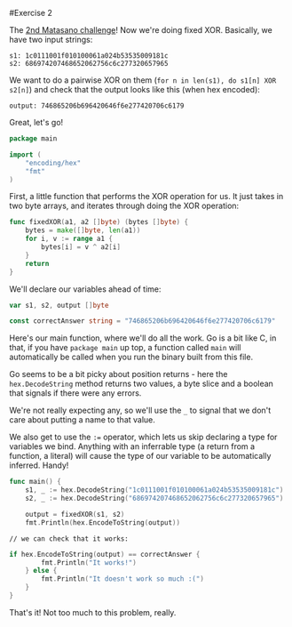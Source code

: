 
#Exercise 2

The [2nd Matasano challenge](http://cryptopals.com/sets/1/challenges/2/)!
Now we're doing fixed XOR. Basically, we have two input strings:

```
s1: 1c0111001f010100061a024b53535009181c
s2: 686974207468652062756c6c277320657965
```

We want to do a pairwise XOR on them (`for n in len(s1), do s1[n] XOR s2[n]`)
and check that the output looks like this (when hex encoded):

```
output: 746865206b696420646f6e277420706c6179
```

Great, let's go!

```go
package main

import (
	"encoding/hex"
	"fmt"
)
```


First, a little function that performs the XOR operation for us.
It just takes in two byte arrays, and iterates through doing the
XOR operation:

```go
func fixedXOR(a1, a2 []byte) (bytes []byte) {
	bytes = make([]byte, len(a1))
	for i, v := range a1 {
		bytes[i] = v ^ a2[i]
	}
	return
}
```

We'll declare our variables ahead of time:

```go
var s1, s2, output []byte

const correctAnswer string = "746865206b696420646f6e277420706c6179"
```


Here's our main function, where we'll do all the work. Go is a bit
like C, in that, if you have `package main` up top, a function called
`main` will automatically be called when you run the binary built from
this file.

Go seems to be a bit picky about position returns - here the
`hex.DecodeString` method returns two values, a byte slice and
a boolean that signals if there were any errors.

We're not really expecting any, so we'll use the `_` to signal
that we don't care about putting a name to that value.

We also get to use the `:=` operator, which lets us skip declaring
a type for variables we bind. Anything with an inferrable type (a
return from a function, a literal) will cause the type of our variable
to be automatically inferred. Handy!

```go
func main() {
	s1, _ := hex.DecodeString("1c0111001f010100061a024b53535009181c")
	s2, _ := hex.DecodeString("686974207468652062756c6c277320657965")

	output = fixedXOR(s1, s2)
	fmt.Println(hex.EncodeToString(output))
```

	// we can check that it works:

```go
if hex.EncodeToString(output) == correctAnswer {
		fmt.Println("It works!")
	} else {
		fmt.Println("It doesn't work so much :(")
	}
}
```


That's it! Not too much to this problem, really.

